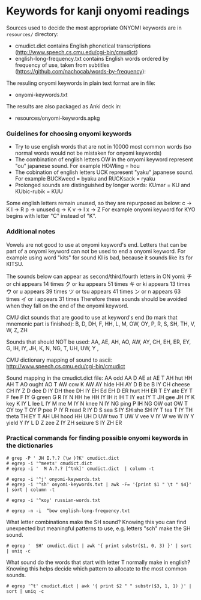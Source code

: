# Keywords for kanji onyomi readings

Sources used to decide the most appropriate ONYOMI keywords are in `resources/` directory:
- cmudict.dict contains English phonetical transcriptions (http://www.speech.cs.cmu.edu/cgi-bin/cmudict)
- english-long-frequency.txt contains English words ordered by frequency of use, taken from subtitles (https://github.com/nachocab/words-by-frequency):

The resuling onyomi keywords in plain text format are in file:
- onyomi-keywords.txt

The results are also packaged as Anki deck in:
- resources/onyomi-keywords.apkg


### Guidelines for choosing onyomi keywords

- Try to use english words that are not in 10000 most common words (so normal words would not be mistaken for onyomi keywords)
- The combination of english letters OW in the onyomi keyword represent "ou" japanese sound. For example HOWling = hou
- The cobination of english letters UCK represent "yaku" japanese sound. For example BUCKweed = byaku and RUCKsack = ryaku
- Prolonged sounds are distinguished by longer words: KUmar = KU and KUbic-rubik = KUU

Some english letters remain unused, so they are repurposed as below:
c -> K
l -> R
p -> unused
q -> K
v -> I
x -> Z
For example onyomi keyword for KYO begins with letter "C" instead of "K".


### Additional notes

Vowels are not good to use at onyomi keyword's end.
Letters that can be part of a onyomi keyword can not be used to end a onyomi keyword.
For example using word "kits" for sound KI is bad, because it sounds like its for KITSU.

The sounds below can appear as second/third/fourth letters in ON yomi:
チ or chi appears 14 times
ク or ku appears 51 times
キ or ki appears 13 times
ウ or u appears 39 times
ツ or tsu appears 41 times
ン or n appears 63 times
イ or i appears 31 times
Therefore these sounds should be avoided when they fall on the end of the onyomi keyword.

CMU dict sounds that are good to use at keyword's end (to mark that mnemonic part is finished):
B, D, DH, F, HH, L, M, OW, OY, P, R, S, SH, TH, V, W, Z, ZH 

Sounds that should NOT be used:
AA, AE, AH, AO, AW, AY, CH, EH, ER, EY, G, IH, IY, JH, K, N, NG, T, UH, UW, Y ,

CMU dictionary mapping of sound to ascii:
http://www.speech.cs.cmu.edu/cgi-bin/cmudict

Sound mapping in the cmudict.dict file:
AA	odd     AA D
AE	at		AE T
AH	hut		HH AH T
AO	ought	AO T
AW	cow		K AW
AY	hide	HH AY D
B 	be		B IY
CH	cheese	CH IY Z
D 	dee		D IY
DH	thee	DH IY
EH	Ed		EH D
ER	hurt	HH ER T
EY	ate		EY T
F 	fee		F IY
G 	green	G R IY N
HH	he		HH IY
IH	it		IH T
IY	eat		IY T
JH	gee		JH IY
K 	key		K IY
L 	lee		L IY
M 	me		M IY
N 	knee	N IY
NG	ping	P IH NG
OW	oat		OW T
OY	toy		T OY
P 	pee		P IY
R 	read	R IY D
S 	sea		S IY
SH	she		SH IY
T 	tea		T IY
TH	theta	TH EY T AH
UH	hood	HH UH D
UW	two		T UW
V 	vee		V IY
W 	we		W IY
Y 	yield	Y IY L D
Z 	zee		Z IY
ZH	seizure	S IY ZH ER


### Practical commands for finding possible onyomi keywords in the dictionaries

```
# grep -P ' JH I.?.? (\w )?K' cmudict.dict 
# egrep -i '^meets' cmudict.dict 
# egrep -i '  M A.?.? [^tnk]' cmudict.dict  | column -t

# egrep -i '^j' onyomi-keywords.txt 
# egrep -i '^sh' onyomi-keywords.txt | awk -F= '{print $1 " \t " $4}' | sort | column -t

# egrep -i '^коу' russian-words.txt

# egrep -n -i  ^bow english-long-frequency.txt 
```

What letter combinations make the SH sound? Knowing this you can find unexpected
but meaningful patterns to use, e.g. letters "sch" make the SH sound.
```
# egrep '  SH' cmudict.dict | awk '{ print substr($1, 0, 3) }' | sort | uniq -c
```

What sound do the words that start with letter T normally make in english?
Knowing this helps decide which pattern to allocate to the most common sounds.
```
# egrep '^t' cmudict.dict | awk '{ print $2 " " substr($3, 1, 1) }' | sort | uniq -c
```

